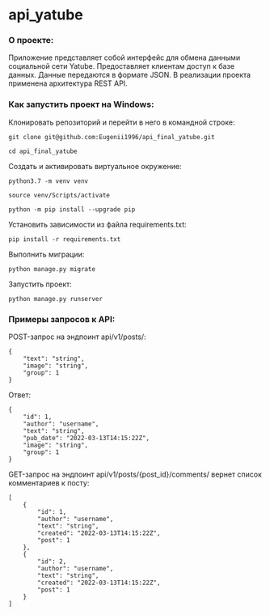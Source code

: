 # api_yatube

### О проекте:

Приложение представляет собой интерфейс для обмена данными социальной сети Yatube.
Предоставляет клиентам доступ к базе данных.
Данные передаются в формате JSON.
В реализации проекта применена архитектура REST API.

### Как запустить проект на Windows:

Клонировать репозиторий и перейти в него в командной строке:

```
git clone git@github.com:Eugenii1996/api_final_yatube.git
```

```
cd api_final_yatube
```

Cоздать и активировать виртуальное окружение:

```
python3.7 -m venv venv
```

```
source venv/Scripts/activate
```

```
python -m pip install --upgrade pip
```

Установить зависимости из файла requirements.txt:

```
pip install -r requirements.txt
```

Выполнить миграции:

```
python manage.py migrate
```

Запустить проект:

```
python manage.py runserver
```

### Примеры запросов к API:

POST-запрос на эндпоинт api/v1/posts/:

```
{
    "text": "string",
    "image": "string",
    "group": 1
}
```

Ответ:

```
{
    "id": 1,
    "author": "username",
    "text": "string",
    "pub_date": "2022-03-13T14:15:22Z",
    "image": "string",
    "group": 1
}
```

GET-запрос на эндпоинт api/v1/posts/{post_id}/comments/ вернет список комментариев к посту:

```
[
    {
        "id": 1,
        "author": "username",
        "text": "string",
        "created": "2022-03-13T14:15:22Z",
        "post": 1
    },
    {
        "id": 2,
        "author": "username",
        "text": "string",
        "created": "2022-03-13T14:15:22Z",
        "post": 1
    }
]
```
